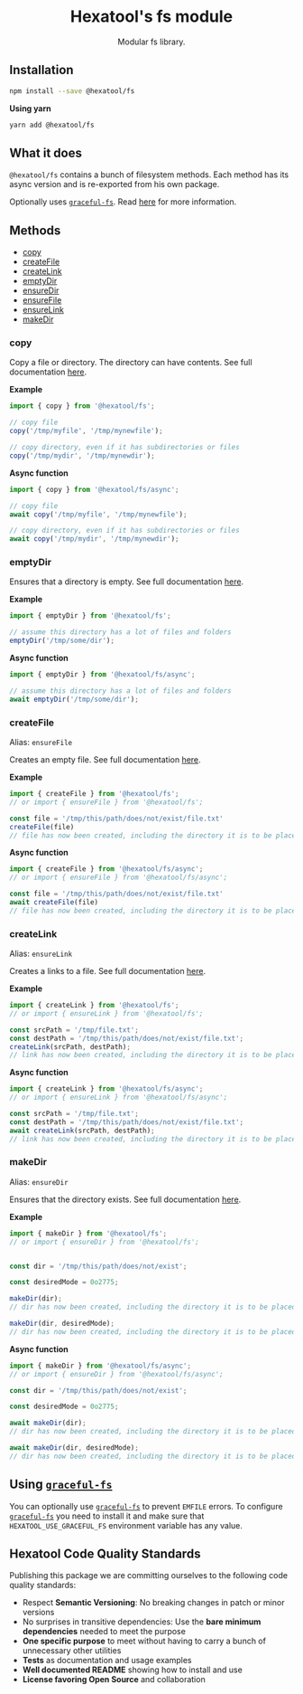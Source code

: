 <h1 align="center">
  Hexatool's fs module 
</h1>

<p align="center">
  Modular fs library.
</p>

## Installation

```bash
npm install --save @hexatool/fs
```

**Using yarn**

```bash
yarn add @hexatool/fs
```

## What it does
`@hexatool/fs` contains a bunch of filesystem methods. Each method has its async version and is re-exported from his own package.

Optionally uses [`graceful-fs`][graceful-fs]. Read [here](#using-graceful-fsgraceful-fs) for more information.


## Methods
-   [copy](#copy)
-   [createFile](#createFile)
-   [createLink](#createLink)
-   [emptyDir](#emptyDir)
-   [ensureDir](#makeDir)
-   [ensureFile](#createFile)
-   [ensureLink](#createLink)
-   [makeDir](#makeDir)

### copy
Copy a file or directory. The directory can have contents. See full documentation [here](./packages/copy/README.md).

**Example**

```typescript
import { copy } from '@hexatool/fs';

// copy file
copy('/tmp/myfile', '/tmp/mynewfile');

// copy directory, even if it has subdirectories or files
copy('/tmp/mydir', '/tmp/mynewdir');
```

**Async function**

```typescript
import { copy } from '@hexatool/fs/async';

// copy file
await copy('/tmp/myfile', '/tmp/mynewfile');

// copy directory, even if it has subdirectories or files
await copy('/tmp/mydir', '/tmp/mynewdir');
```

### emptyDir

Ensures that a directory is empty. See full documentation [here](./packages/empty-dir/README.md).

**Example**

```typescript
import { emptyDir } from '@hexatool/fs';

// assume this directory has a lot of files and folders
emptyDir('/tmp/some/dir');
```

**Async function**

```typescript
import { emptyDir } from '@hexatool/fs/async';

// assume this directory has a lot of files and folders
await emptyDir('/tmp/some/dir');
```

### createFile
Alias: `ensureFile`

Creates an empty file. See full documentation [here](./packages/create-file/README.md).

**Example**

```typescript
import { createFile } from '@hexatool/fs';
// or import { ensureFile } from '@hexatool/fs';

const file = '/tmp/this/path/does/not/exist/file.txt'
createFile(file)
// file has now been created, including the directory it is to be placed in
```

**Async function**

```typescript
import { createFile } from '@hexatool/fs/async';
// or import { ensureFile } from '@hexatool/fs/async';

const file = '/tmp/this/path/does/not/exist/file.txt'
await createFile(file)
// file has now been created, including the directory it is to be placed in
```

### createLink
Alias: `ensureLink`

Creates a links to a file. See full documentation [here](./packages/create-link/README.md).

**Example**

```typescript
import { createLink } from '@hexatool/fs';
// or import { ensureLink } from '@hexatool/fs';

const srcPath = '/tmp/file.txt';
const destPath = '/tmp/this/path/does/not/exist/file.txt';
createLink(srcPath, destPath);
// link has now been created, including the directory it is to be placed in
```

**Async function**

```typescript
import { createLink } from '@hexatool/fs/async';
// or import { ensureLink } from '@hexatool/fs/async';

const srcPath = '/tmp/file.txt';
const destPath = '/tmp/this/path/does/not/exist/file.txt';
await createLink(srcPath, destPath);
// link has now been created, including the directory it is to be placed in
```

### makeDir
Alias: `ensureDir`

Ensures that the directory exists. See full documentation [here](./packages/make-dir/README.md).

**Example**

```typescript
import { makeDir } from '@hexatool/fs';
// or import { ensureDir } from '@hexatool/fs';


const dir = '/tmp/this/path/does/not/exist';

const desiredMode = 0o2775;

makeDir(dir);
// dir has now been created, including the directory it is to be placed in

makeDir(dir, desiredMode);
// dir has now been created, including the directory it is to be placed in with permission 0o2775
```

**Async function**

```typescript
import { makeDir } from '@hexatool/fs/async';
// or import { ensureDir } from '@hexatool/fs/async';

const dir = '/tmp/this/path/does/not/exist';

const desiredMode = 0o2775;

await makeDir(dir);
// dir has now been created, including the directory it is to be placed in

await makeDir(dir, desiredMode);
// dir has now been created, including the directory it is to be placed in with permission 0o2775
```

## Using [`graceful-fs`][graceful-fs]

You can optionally use [`graceful-fs`][graceful-fs] to prevent `EMFILE` errors. To configure [`graceful-fs`][graceful-fs] 
you need to install it and make sure that `HEXATOOL_USE_GRACEFUL_FS` environment variable has any value.

## Hexatool Code Quality Standards

Publishing this package we are committing ourselves to the following code quality standards:

- Respect **Semantic Versioning**: No breaking changes in patch or minor versions
- No surprises in transitive dependencies: Use the **bare minimum dependencies** needed to meet the purpose
- **One specific purpose** to meet without having to carry a bunch of unnecessary other utilities
- **Tests** as documentation and usage examples
- **Well documented README** showing how to install and use
- **License favoring Open Source** and collaboration

[graceful-fs]: https://github.com/isaacs/node-graceful-fs
